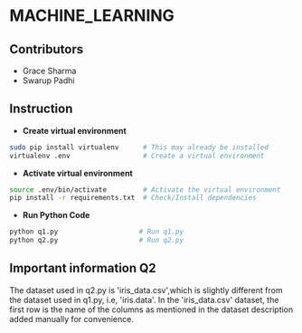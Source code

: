 # MACHINE_LEARNING
## Contributors
- Grace Sharma
- Swarup Padhi
## Instruction
- **Create virtual environment**
```bash
sudo pip install virtualenv      # This may already be installed
virtualenv .env                  # Create a virtual environment
```
- **Activate virtual environment**
```bash
source .env/bin/activate         # Activate the virtual environment
pip install -r requirements.txt  # Check/Install dependencies
```
- **Run Python Code**
```bash
python q1.py                    # Run q1.py
python q2.py                    # Run q2.py
```
## Important information Q2

The dataset used in q2.py is 'iris_data.csv',which is slightly different from the dataset used in q1.py, i.e, 'iris.data'. In the 'iris_data.csv' dataset, the first row is the name of the columns as mentioned in the dataset description added manually for convenience.  

